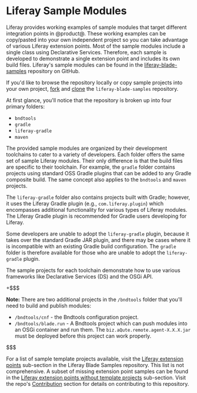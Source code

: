 # Liferay Sample Modules [](id=liferay-sample-modules)

Liferay provides working examples of sample modules that target different
integration points in @product@. These working examples can be copy/pasted into
your own independent project so you can take advantage of various Liferay
extension points. Most of the sample modules include a single class using
Declarative Services. Therefore, each sample is developed to demonstrate a
single extension point and includes its own build files. Liferay's sample
modules can be found in the
[liferay-blade-samples](https://github.com/liferay/liferay-blade-samples)
repository on GitHub.

If you'd like to browse the repository locally or copy sample projects into your
own project, [fork](https://help.github.com/articles/fork-a-repo/) and
[clone](https://help.github.com/articles/cloning-a-repository/) the
`liferay-blade-samples` repository.

At first glance, you'll notice that the repository is broken up into four
primary folders:

- `bndtools`
- `gradle`
- `liferay-gradle`
- `maven`

The provided sample modules are organized by their development toolchains to
cater to a variety of developers. Each folder offers the same set of sample
Liferay modules. Their only difference is that the build files are specific to
their toolchain. For example, the `gradle` folder contains projects using
standard OSS Gradle plugins that can be added to any Gradle composite build. The
same concept also applies to the `bndtools` and `maven` projects.

The `liferay-gradle` folder also contains projects built with Gradle; however,
it uses the Liferay Gradle plugin (e.g., `com.liferay.plugin`) which encompasses
additional functionality for various types of Liferay modules. The Liferay
Gradle plugin is recommended for Gradle users developing for Liferay. 

Some developers are unable to adopt the `liferay-gradle` plugin, because it
takes over the standard Gradle JAR plugin, and there may be cases where it is
incompatible with an existing Gradle build configuration. The `gradle` folder is
therefore available for those who are unable to adopt the `liferay-gradle`
plugin. 

The sample projects for each toolchain demonstrate how to use various frameworks
like Declarative Services (DS) and the OSGi API.

+$$$

**Note:** There are two additional projects in the `/bndtools` folder that
you'll need to build and publish modules:

- `/bndtools/cnf` - the Bndtools configuration project.
- `/bndtools/blade.run` - A Bndtools project which can push modules into an OSGi
container and run them. The `biz.aQute.remote.agent-X.X.X.jar` must be deployed
before this project can work properly.

$$$

For a list of sample template projects available, visit the
[Liferay extension points](https://github.com/liferay/liferay-blade-samples#liferay-extension-points-and-template-projects)
sub-section in the Liferay Blade Samples repository. This list is not
comprehensive. A subset of missing extension point samples can be found in the
[Liferay extension points without template projects](https://github.com/liferay/liferay-blade-samples#liferay-extension-points-without-template-projects)
sub-section. Visit the repo's
[Contribution](https://github.com/liferay/liferay-blade-samples#contribution)
section for details on contributing to this repository.
